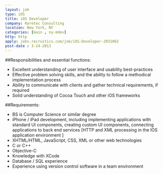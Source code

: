 ```yaml
---
layout: job
type: iOS
title: iOS Developer
company: Raretec Consulting
location: New York, NY
categories: [main , ny-mdev]
http: http
apply: jobs.recruitics.com/job/iOS-Developer-2931062
post-date : 3-24-2013
---
```


##Responsibilities and essential functions:

* Excellent understanding of user interface and usability best-practices
* Effective problem solving skills, and the ability to follow a methodical implementation process
* Ability to communicate with clients and gather technical requirements, if required 
* Solid understanding of Cocoa Touch and other iOS frameworks

##Requirements:

* BS is Computer Science or similar degree
* iPhone / iPad development, including implementing applications with standard UI components, creating custom UI components, connecting applications to back end services [HTTP and XML processing in the IOS application environment ]
* XHTML/HTML, JavaScript, CSS, XML or other web technologies
* C or C++
* Objective-C
* Knowledge with XCode
* Database / SQL experience 
* Experience using version control software in a team environment
